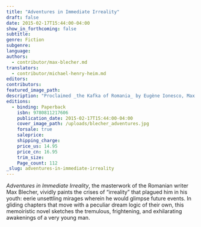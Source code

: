 ```yaml
---
title: "Adventures in Immediate Irreality"
draft: false
date: 2015-02-17T15:44:00-04:00
show_in_forthcoming: false
subtitle:
genre: Fiction
subgenre:
language:
authors:
  - contributor/max-blecher.md
translators:
  - contributor/michael-henry-heim.md
editors:
contributors:
featured_image_path:
description: "Proclaimed _the Kafka of Romania_ by Eugène Ionesco, Max Blecher wrote this incandescent masterpiece shortly before his untimely death. "
editions:
  - binding: Paperback
    isbn: 9780811217606
    publication_date: 2015-02-17T15:44:00-04:00
    cover_image_path: /uploads/blecher_adventures.jpg
    forsale: true
    saleprice:
    shipping_charge:
    price_us: 14.95
    price_cn: 16.95
    trim_size:
    Page_count: 112
_slug: adventures-in-immediate-irreality
---
```


_Adventures in Immediate Irreality_, the masterwork of the Romanian writer Max Blecher, vividly paints the crises of “irreality” that plagued him in his youth: eerie unsettling mirages wherein he would glimpse future events. In gliding chapters that move with a peculiar dream logic of their own, this memoiristic novel sketches the tremulous, frightening, and exhilarating awakenings of a very young man.

